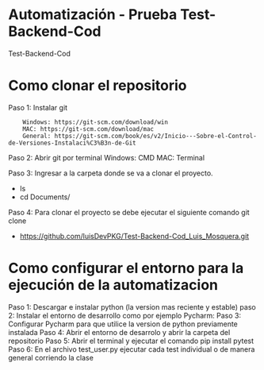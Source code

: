 # Automatización - Prueba Test-Backend-Cod
Test-Backend-Cod

# Como clonar el repositorio
Paso 1: Instalar git 

        Windows: https://git-scm.com/download/win 
        MAC: https://git-scm.com/download/mac 
        General: https://git-scm.com/book/es/v2/Inicio---Sobre-el-Control-de-Versiones-Instalaci%C3%B3n-de-Git

Paso 2: Abrir git por terminal Windows: CMD MAC: Terminal

Paso 3: Ingresar a la carpeta donde se va a clonar el proyecto.

- ls
- cd Documents/

Paso 4: Para clonar el proyecto se debe ejecutar el siguiente comando git clone
- https://github.com/luisDevPKG/Test-Backend-Cod_Luis_Mosquera.git

# Como configurar el entorno para la ejecución de la automatizacion
Paso 1: Descargar e instalar python (la version mas reciente y estable) 
paso 2: Instalar el entorno de desarrollo como por ejemplo Pycharm:
Paso 3: Configurar Pycharm para que utilice la version de python previamente instalada
Paso 4: Abrir el entorno de desarrolo y abrir la carpeta del repositorio
Paso 5: Abrir el terminal y ejecutar el comando pip install pytest
Paso 6: En el archivo test_user.py ejecutar cada test individual o de manera general corriendo la clase
